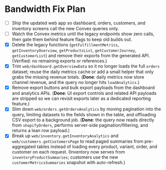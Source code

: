 # Bandwidth Fix Plan

- [ ] Ship the updated web app so dashboard, orders, customers, and inventory screens call the new Convex queries only.
- [ ] Watch the Convex metrics until the legacy endpoints show zero calls, then gate them behind feature flags to keep old builds out.
- [x] Delete the legacy functions (`getFulfillmentMetrics`, `getInventoryOverview`, `getProductsList`, `getCustomerJourney`, `getCustomerList`) and remove their exports from the generated API. (Verified: no remaining exports or references.)
- [x] Trim `web/dashboard.getOverviewData` so it no longer loads the full `orders` dataset; reuse the daily metrics cache or add a small helper that only grabs the missing revenue totals. (**Done**: daily metrics now store channel revenue, and the query no longer hits `loadAnalytics`.)
- [x] Remove export buttons and bulk export payloads from the dashboard and analytics APIs. (**Done**: UI export controls and related API payloads are stripped so we can revisit exports later as a dedicated reporting feature.)
- [x] Slim down `web/orders.getOrdersAnalytics` by moving pagination into the query, limiting datasets to the fields shown in the table, and offloading CSV export to a background job. (**Done**: the query now reads directly from `shopifyOrders`, performs server-side pagination/filtering, and returns a lean row payload.)
- [x] Break up `web/inventory.getInventoryAnalytics` and `web/customers.getCustomersPage` to read paged summaries from pre-aggregated tables instead of loading every product, variant, order, and customer on each request. (Inventory now serves from `inventoryProductSummaries`; customers use the new `customerMetricsSummaries` snapshot with auto-refresh.)
